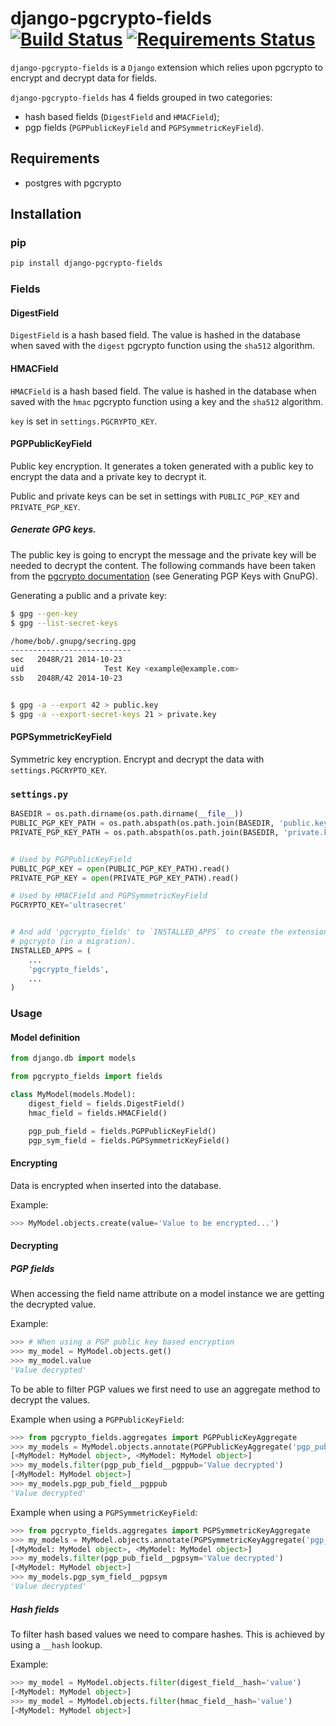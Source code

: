 # django-pgcrypto-fields [![Build Status](https://travis-ci.org/incuna/django-pgcrypto-fields.svg?branch=master)](https://travis-ci.org/incuna/django-pgcrypto-fields?branch=master) [![Requirements Status](https://requires.io/github/incuna/django-pgcrypto-fields/requirements.svg?branch=master)](https://requires.io/github/incuna/django-pgcrypto-fields/requirements/?branch=master)

`django-pgcrypto-fields` is a `Django` extension which relies upon pgcrypto to
encrypt and decrypt data for fields.

`django-pgcrypto-fields` has 4 fields grouped in two categories:
  - hash based fields (`DigestField` and `HMACField`);
  - pgp fields (`PGPPublicKeyField` and `PGPSymmetricKeyField`).


## Requirements

 - postgres with pgcrypto

## Installation

### pip

```bash
pip install django-pgcrypto-fields
```

### Fields

#### DigestField

`DigestField` is a hash based field. The value is hashed in the database when
saved with the `digest` pgcrypto function using the `sha512` algorithm.

#### HMACField

`HMACField` is a hash based field. The value is hashed in the database when
saved with the `hmac` pgcrypto function using a key and the `sha512` algorithm.

`key` is set in `settings.PGCRYPTO_KEY`.

#### PGPPublicKeyField

Public key encryption. It generates a token generated with a public key to
encrypt the data and a private key to decrypt it.

Public and private keys can be set in settings with `PUBLIC_PGP_KEY` and
`PRIVATE_PGP_KEY`.

##### Generate GPG keys.

The public key is going to encrypt the message and the private key will be
needed to decrypt the content. The following commands have been taken from the
[pgcrypto documentation](http://www.postgresql.org/docs/devel/static/pgcrypto.html)
(see Generating PGP Keys with GnuPG).

Generating a public and a private key:

```bash
$ gpg --gen-key
$ gpg --list-secret-keys

/home/bob/.gnupg/secring.gpg
---------------------------
sec   2048R/21 2014-10-23
uid                  Test Key <example@example.com>
ssb   2048R/42 2014-10-23


$ gpg -a --export 42 > public.key
$ gpg -a --export-secret-keys 21 > private.key
```

#### PGPSymmetricKeyField

Symmetric key encryption. Encrypt and decrypt the data with `settings.PGCRYPTO_KEY`.

### `settings.py`

```python
BASEDIR = os.path.dirname(os.path.dirname(__file__))
PUBLIC_PGP_KEY_PATH = os.path.abspath(os.path.join(BASEDIR, 'public.key'))
PRIVATE_PGP_KEY_PATH = os.path.abspath(os.path.join(BASEDIR, 'private.key'))


# Used by PGPPublicKeyField
PUBLIC_PGP_KEY = open(PUBLIC_PGP_KEY_PATH).read()
PRIVATE_PGP_KEY = open(PRIVATE_PGP_KEY_PATH).read()

# Used by HMACField and PGPSymmetricKeyField
PGCRYPTO_KEY='ultrasecret'


# And add 'pgcrypto_fields' to `INSTALLED_APPS` to create the extension for
# pgcrypto (in a migration).
INSTALLED_APPS = (
    ...
    'pgcrypto_fields',
    ...
)

```

### Usage

#### Model definition

```python
from django.db import models

from pgcrypto_fields import fields

class MyModel(models.Model):
    digest_field = fields.DigestField()
    hmac_field = fields.HMACField()

    pgp_pub_field = fields.PGPPublicKeyField()
    pgp_sym_field = fields.PGPSymmetricKeyField()
```

#### Encrypting

Data is encrypted when inserted into the database.

Example:
```python
>>> MyModel.objects.create(value='Value to be encrypted...')
```

#### Decrypting

##### PGP fields

When accessing the field name attribute on a model instance we are getting the
decrypted value.

Example:
```python
>>> # When using a PGP public key based encryption
>>> my_model = MyModel.objects.get()
>>> my_model.value
'Value decrypted'
```

To be able to filter PGP values we first need to use an aggregate method to
decrypt the values.

Example when using a `PGPPublicKeyField`:
```python
>>> from pgcrypto_fields.aggregates import PGPPublicKeyAggregate
>>> my_models = MyModel.objects.annotate(PGPPublicKeyAggregate('pgp_pub_field'))
[<MyModel: MyModel object>, <MyModel: MyModel object>]
>>> my_models.filter(pgp_pub_field__pgppub='Value decrypted')
[<MyModel: MyModel object>]
>>> my_models.pgp_pub_field__pgppub
'Value decrypted'
```

Example when using a `PGPSymmetricKeyField`:
```python
>>> from pgcrypto_fields.aggregates import PGPSymmetricKeyAggregate
>>> my_models = MyModel.objects.annotate(PGPSymmetricKeyAggregate('pgp_sym_field'))
[<MyModel: MyModel object>, <MyModel: MyModel object>]
>>> my_models.filter(pgp_pub_field__pgpsym='Value decrypted')
[<MyModel: MyModel object>]
>>> my_models.pgp_sym_field__pgpsym
'Value decrypted'
```

##### Hash fields

To filter hash based values we need to compare hashes. This is achieved by using
a `__hash` lookup.

Example:
```python
>>> my_model = MyModel.objects.filter(digest_field__hash='value')
[<MyModel: MyModel object>]
>>> my_model = MyModel.objects.filter(hmac_field__hash='value')
[<MyModel: MyModel object>]

```
